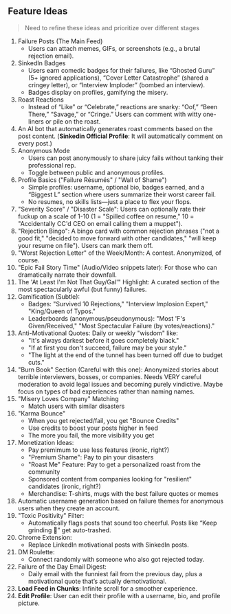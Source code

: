 ## Feature Ideas

> Need to refine these ideas and prioritize over different stages

1. Failure Posts (The Main Feed)
    - Users can attach memes, GIFs, or screenshots (e.g., a brutal rejection email).
2. SinkedIn Badges
    - Users earn comedic badges for their failures, like “Ghosted Guru” (5+ ignored applications), “Cover Letter Catastrophe” (shared a cringey letter), or “Interview Imploder” (bombed an interview).
    - Badges display on profiles, gamifying the misery.
3. Roast Reactions
    - Instead of “Like” or “Celebrate,” reactions are snarky: “Oof,” “Been There,” “Savage,” or “Cringe.”
    Users can comment with witty one-liners or pile on the roast.
4. An AI bot that automatically generates roast comments based on the post content. (**Sinkedin Official Profile**: It will automatically comment on every post.)
5. Anonymous Mode
    - Users can post anonymously to share juicy fails without tanking their professional rep.
    - Toggle between public and anonymous profiles.
6. Profile Basics ("Failure Résumés" / "Wall of Shame")
    - Simple profiles: username, optional bio, badges earned, and a “Biggest L” section where users summarize their worst career fail.
    - No resumes, no skills lists—just a place to flex your flops.
7. "Severity Score" / "Disaster Scale": Users can optionally rate their fuckup on a scale of 1-10 (1 = "Spilled coffee on resume," 10 = "Accidentally CC'd CEO on email calling them a muppet").
8. "Rejection Bingo": A bingo card with common rejection phrases ("not a good fit," "decided to move forward with other candidates," "will keep your resume on file"). Users can mark them off.
9. "Worst Rejection Letter" of the Week/Month: A contest. Anonymized, of course.
10. "Epic Fail Story Time" (Audio/Video snippets later): For those who can dramatically narrate their downfall.
11. The 'At Least I'm Not That Guy/Gal'" Highlight: A curated section of the most spectacularly awful (but funny) failures.
12. Gamification (Subtle):
    - Badges: "Survived 10 Rejections," "Interview Implosion Expert," "King/Queen of Typos."
    - Leaderboards (anonymous/pseudonymous): "Most 'F's Given/Received," "Most Spectacular Failure (by votes/reactions)."
13. Anti-Motivational Quotes: Daily or weekly "wisdom" like:
    - "It's always darkest before it goes completely black."
    - "If at first you don't succeed, failure may be your style."
    - "The light at the end of the tunnel has been turned off due to budget cuts."
14. "Burn Book" Section (Careful with this one): Anonymized stories about terrible interviewers, bosses, or companies. Needs VERY careful moderation to avoid legal issues and becoming purely vindictive. Maybe focus on types of bad experiences rather than naming names.
15. "Misery Loves Company" Matching
    - Match users with similar disasters
16. "Karma Bounce"
    - When you get rejected/fail, you get "Bounce Credits"
    - Use credits to boost your posts higher in feed
    - The more you fail, the more visibility you get
17. Monetization Ideas:
    - Pay premimum to use less features (ironic, right?)
    - "Premium Shame": Pay to pin your disasters
    - "Roast Me" Feature: Pay to get a personalized roast from the community
    - Sponsored content from companies looking for "resilient" candidates (ironic, right?)
    - Merchandise: T-shirts, mugs with the best failure quotes or memes
18. Automatic username generation based on failure themes for anonymous users when they create an account.
19. "Toxic Positivity" Filter:
    - Automatically flags posts that sound too cheerful. Posts like “Keep grinding 💪” get auto-trashed.
20. Chrome Extension:
    - Replace LinkedIn motivational posts with SinkedIn posts.
21. DM Roulette:
    - Connect randomly with someone who also got rejected today.
22. Failure of the Day Email Digest:
    - Daily email with the funniest fail from the previous day, plus a motivational quote that’s actually demotivational.
23. **Load Feed in Chunks**: Infinite scroll for a smoother experience.
24. **Edit Profile**: User can edit their profile with a username, bio, and profile picture.